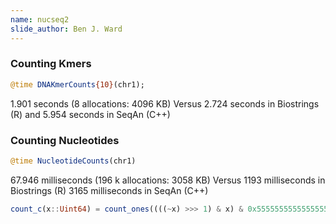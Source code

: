 ```yaml
---
name: nucseq2
slide_author: Ben J. Ward
---
```

### Counting Kmers
```julia
@time DNAKmerCounts{10}(chr1);
```
1.901 seconds (8 allocations: 4096 KB)
Versus 2.724 seconds in Biostrings (R) and 5.954 seconds in SeqAn (C++)

### Counting Nucleotides
```julia
@time NucleotideCounts(chr1)
```
67.946 milliseconds (196 k allocations: 3058 KB)
Versus 1193 milliseconds in Biostrings (R) 3165 milliseconds in SeqAn (C++)

```julia
count_c(x::Uint64) = count_ones((((~x) >>> 1) & x) & 0x5555555555555555)
```
